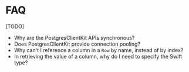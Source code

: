 # FAQ

[TODO]

- Why are the PostgresClientKit APIs synchronous?
- Does PostgresClientKit provide connection pooling?
- Why can't I reference a column in a `Row` by name, instead of by index?
- In retrieving the value of a column, why do I need to specify the Swift type?
